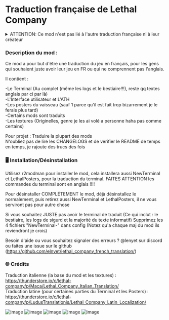 # Traduction française de Lethal Company

<details>
<summary>ATTENTION: Ce mod n'est pas lié à l'autre traduction française ni à leur créateur</summary>
<br>
J'ai refusé de collaborer avec les gens qui ont fait l'autre traduction française, WindSeries, de base, c'était sensé être un projet perso et j'avais pas remarqué qu'ils avaient déjà fait un truc, j'aimais pas trop leur trad, ducoup j'ai continué la mienne. <br />
On me propose de collaborer, et je refuse, en échange on m'a volé mes textures sans me créditer, pas vachement honnête (Ma version 1.0.0 du 22 décembre contenait déjà les textures, vous pourrez remarquer que l'alignement sur l'avertissement de saisie de l'apparatus est mal fait, sur leur mod aussi, c'est bizarre ??? 🥶🥶🥶🥶🥶) <br />

A vous de juger quelle traduction vous souhaitez prendre, moi je continuerai la mienne, en créditant bien sûr les gens à qui j'ai piqué des trucs, je rappelle encore que je me suis juste basé sur la trad italienne (elle même basé sur la trad latine) qui contenait des fichiers .pdn, des fichiers modifiables pour les textures, permettant de les faire 3x plus facilement, donc au lieu de me les voler ils auraient pu faire ça <br />

PS: Aucune idée de si ils m'ont volé le terminal, il a l'air plutôt différent du mien  <br />

UPDATE : Le message d'en haut n'étant effectif que pour leur version 4.0.0, sur leur version 4.1.0 ils ont retiré l'alerte radioactivité, sûrement parce qu'ils ont vu qu'elle était pas alignée, par contre ils ont gardé le reste  <br />
Aucun message sur discord du membre qui m'avait contacté pour collaborer, ni même de l'équipe en général, du vol à l'état pur
</details>

### Description du mod :

Ce mod a pour but d'être une traduction du jeu en français, pour les gens qui souhaient juste avoir leur jeu en FR ou qui ne comprennent pas l'anglais.  <br />

Il contient : 

-Le Terminal (Au complet (même les logs et le bestiaire!!!), reste qq textes anglais par ci par là) <br />
-L'Interface utilisateur et L'ATH <br />
-Les posters du vaisseau (sauf 1 parce qu'il est fait trop bizarrement je le ferais plus tard) <br />
-Certains mods sont traduits <br />
-Les textures (Originelles, genre je les ai volé a personne haha pas comme certains) <br />

Pour projet : Traduire la plupart des mods <br />
N'oubliez pas de lire les CHANGELOGS et de verifier le README de temps en temps, je rajoute des trucs des fois  <br />

### 🖥️ Installation/Désinstallation 

Utilisez r2modman pour installer le mod, cela installera aussi NewTerminal et LethalPosters, pour la traduction du terminal. FAITES ATTENTION les commandes du terminal sont en anglais !!!!  <br />

Pour désinstaller COMPLÉTEMENT le mod, déjà désinstallez le normalement, puis retirez aussi NewTerminal et LethalPosters, il ne vous serviront pas pour autre chose

Si vous souhaitez JUSTE pas avoir le terminal de traduit (Ce qui inclut : le bestiaire, les logs de sigurd et la majorité du texte informatif) Supprimez les 4 fichiers "NewTerminal-" dans config (Notez qu'a chaque maj du mod ils reviendront je crois) <br />

Besoin d'aide ou vous souhaitez signaler des erreurs ? @lenyet sur discord ou faites une issue sur le github (https://github.com/elnyet/lethal_company_french_translation/) <br />

### 🌐 Crédits

Traduction italienne (la base du mod et les textures) : https://thunderstore.io/c/lethal-company/p/Maca/Lethal_Company_Italian_Translation/  <br />
Traduction latine (pour certaines parties du Terminal et les Posters) : https://thunderstore.io/c/lethal-company/p/LudusTranslationis/Lethal_Company_Latin_Localization/  <br />

![image](https://github.com/elnyet/lethal_company_french_translation/assets/153497028/db25d22a-0a31-4d22-89b3-efeada85ffe9)
![image](https://github.com/elnyet/lethal_company_french_translation/assets/153497028/84504ad2-429c-4258-9f3c-ce2d4cc81e30)
![image](https://github.com/elnyet/lethal_company_french_translation/assets/153497028/c3a3c9a7-934a-4495-9da9-45be7f498725)
![image](https://github.com/elnyet/lethal_company_french_translation/assets/153497028/93662d0a-3139-4064-9ecd-941d19dc6ed6)
![image](https://github.com/elnyet/lethal_company_french_translation/assets/153497028/41fadd7b-309b-41f1-a4f8-981f1cd1c22e)









